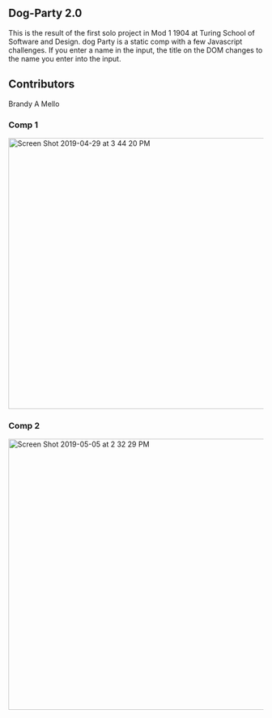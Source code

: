 ## Dog-Party 2.0
This is the result of the first solo project in Mod 1 1904 at Turing School of Software and Design. dog Party is a static comp with a few Javascript challenges. If you enter a name in the input, the title on the DOM changes to the name you enter into the input.

## Contributors
Brandy A Mello

### Comp 1
<img width="535" alt="Screen Shot 2019-04-29 at 3 44 20 PM" src="https://user-images.githubusercontent.com/46384968/56931574-9f81bb80-6a9d-11e9-809d-51c72a00dacf.png"> 

### Comp 2
<img width="535" alt="Screen Shot 2019-05-05 at 2 32 29 PM" src="https://user-images.githubusercontent.com/46384968/57199983-c54a0d00-6f42-11e9-90e3-284fd1fcf5d4.png">
